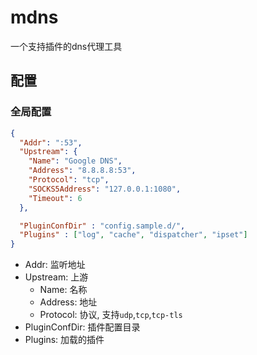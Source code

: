 # mdns

一个支持插件的dns代理工具

## 配置

### 全局配置

```json
{
  "Addr": ":53",
  "Upstream": {
    "Name": "Google DNS",
    "Address": "8.8.8.8:53",
    "Protocol": "tcp",
    "SOCKS5Address": "127.0.0.1:1080",
    "Timeout": 6
  },

  "PluginConfDir" : "config.sample.d/",
  "Plugins" : ["log", "cache", "dispatcher", "ipset"]
}
```

* Addr: 监听地址
* Upstream: 上游
   * Name: 名称
   * Address: 地址
   * Protocol: 协议, 支持`udp`,`tcp`,`tcp-tls`
* PluginConfDir: 插件配置目录
* Plugins: 加载的插件

